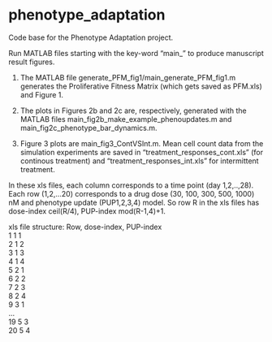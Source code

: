 # phenotype_adaptation
Code base for the Phenotype Adaptation project.

Run MATLAB files starting with the key-word “main_” to produce manuscript result figures. 

1. The MATLAB file generate_PFM_fig1/main_generate_PFM_fig1.m generates the Proliferative Fitness Matrix (which gets saved as PFM.xls) and Figure 1.

2.  The plots in Figures 2b and 2c are, respectively, generated with the MATLAB files main_fig2b_make_example_phenoupdates.m and main_fig2c_phenotype_bar_dynamics.m.

3. Figure 3 plots are main_fig3_ContVSInt.m. Mean cell count data from the simulation experiments are saved in “treatment_responses_cont.xls” (for continous treatment) and “treatment_responses_int.xls” for intermittent treatment.

In these xls files, each column corresponds to a time point (day 1,2,..,28).
Each row (1,2,...20) corresponds to a drug dose (30, 100, 300, 500, 1000) nM and phenotype update (PUP1,2,3,4) model. 
So row R in the xls files has 
dose-index ceil(R/4), 
PUP-index mod(R-1,4)+1.

xls file structure:
Row, dose-index, PUP-index  
1 1 1  
2 1 2  
3 1 3  
4 1 4  
5 2 1   
6 2 2  
7 2 3  
8 2 4  
9 3 1  
...  
19 5 3  
20 5 4  
